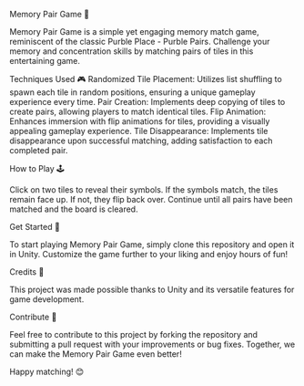 
Memory Pair Game 🧩

Memory Pair Game is a simple yet engaging memory match game, reminiscent of the classic Purble Place - Purble Pairs. Challenge your memory and concentration skills by matching pairs of tiles in this entertaining game.

Techniques Used 🎮
Randomized Tile Placement: Utilizes list shuffling to spawn each tile in random positions, ensuring a unique gameplay experience every time.
Pair Creation: Implements deep copying of tiles to create pairs, allowing players to match identical tiles.
Flip Animation: Enhances immersion with flip animations for tiles, providing a visually appealing gameplay experience.
Tile Disappearance: Implements tile disappearance upon successful matching, adding satisfaction to each completed pair.


How to Play 🕹️

Click on two tiles to reveal their symbols.
If the symbols match, the tiles remain face up. If not, they flip back over.
Continue until all pairs have been matched and the board is cleared.


Get Started 🚀

To start playing Memory Pair Game, simply clone this repository and open it in Unity. Customize the game further to your liking and enjoy hours of fun!

Credits 🙌

This project was made possible thanks to Unity and its versatile features for game development.

Contribute 🤝

Feel free to contribute to this project by forking the repository and submitting a pull request with your improvements or bug fixes. Together, we can make the Memory Pair Game even better!

Happy matching! 😊
